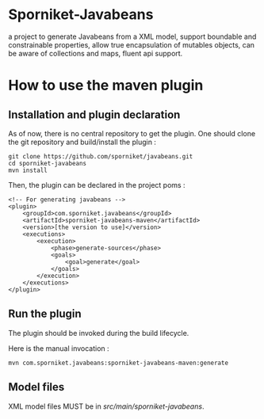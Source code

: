 # Sporniket-Javabeans
a project to generate Javabeans from a XML model, support boundable and constrainable properties, allow true encapsulation of mutables objects, can be aware of collections and maps, fluent api support.

# How to use the maven plugin

## Installation and plugin declaration

As of now, there is no central repository to get the plugin. One should clone the git repository and build/install the plugin :

```
git clone https://github.com/sporniket/javabeans.git
cd sporniket-javabeans
mvn install
```

Then, the plugin can be declared in the project poms :

```maven
<!-- For generating javabeans -->
<plugin>
	<groupId>com.sporniket.javabeans</groupId>
	<artifactId>sporniket-javabeans-maven</artifactId>
	<version>[the version to use]</version>
	<executions>
		<execution>
			<phase>generate-sources</phase>
			<goals>
				<goal>generate</goal>
			</goals>
		</execution>
	</executions>
</plugin>
```

## Run the plugin

The plugin should be invoked during the build lifecycle.

Here is the manual invocation :

```
mvn com.sporniket.javabeans:sporniket-javabeans-maven:generate
```

## Model files

XML model files MUST be in *src/main/sporniket-javabeans*.
